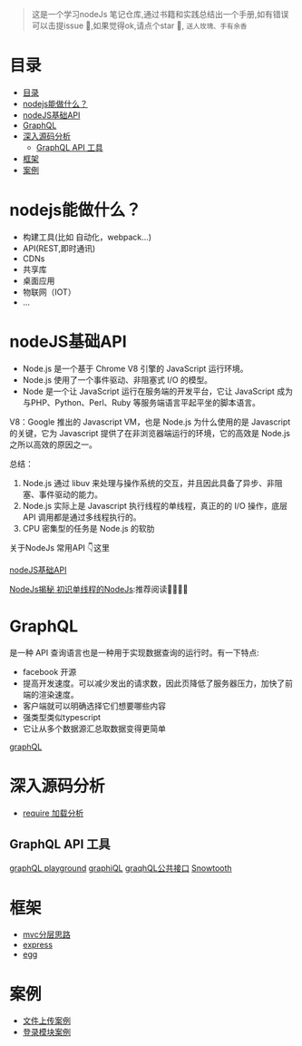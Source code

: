 > 这是一个学习nodeJs 笔记仓库,通过书籍和实践总结出一个手册,如有错误可以击提issue 💪,如果觉得ok,请点个star 🙏, `送人玫瑰、手有余香`

# 目录
- [目录](#目录)
- [nodejs能做什么？](#nodejs能做什么)
- [nodeJS基础API](#nodejs基础api)
- [GraphQL](#graphql)
- [深入源码分析](#深入源码分析)
  - [GraphQL API 工具](#graphql-api-工具)
- [框架](#框架)
- [案例](#案例)

# nodejs能做什么？
- 构建工具(比如 自动化，webpack...)
- API(REST,即时通讯)
- CDNs
- 共享库
- 桌面应用
- 物联网（IOT）
- ...


# nodeJS基础API
- Node.js 是一个基于 Chrome V8 引擎的 JavaScript 运行环境。
- Node.js 使用了一个事件驱动、非阻塞式 I/O 的模型。
- Node 是一个让 JavaScript 运行在服务端的开发平台，它让 JavaScript 成为与PHP、Python、Perl、Ruby 等服务端语言平起平坐的脚本语言。


V8：Google 推出的 Javascript VM，也是 Node.js 为什么使用的是 Javascript 的关键，它为 Javascript 提供了在非浏览器端运行的环境，它的高效是 Node.js 之所以高效的原因之一。

总结：
1. Node.js 通过 libuv 来处理与操作系统的交互，并且因此具备了异步、非阻塞、事件驱动的能力。
2. Node.js 实际上是 Javascript 执行线程的单线程，真正的的 I/O 操作，底层 API 调用都是通过多线程执行的。
3. CPU 密集型的任务是 Node.js 的软肋

关于NodeJs 常用API 👇这里

[nodeJS基础API](./node.basic.md)

[NodeJs揭秘 初识单线程的NodeJs](https://fed.taobao.org/blog/taofed/do71ct/deep-into-node-1/?spm=taofed.blogs.blog-list.6.78825ac80hBJas):推荐阅读🌟🌟🌟🌟

# GraphQL
是一种 API 查询语言也是一种用于实现数据查询的运行时。有一下特点:
 - facebook 开源
 - 提高开发速度。可以减少发出的请求数，因此页降低了服务器压力，加快了前端的渲染速度。
 - 客户端就可以明确选择它们想要哪些内容
 - 强类型类似typescript
 - 它让从多个数据源汇总取数据变得更简单

[graphQL](./framework/graphql-photo-api/README.md)

# 深入源码分析
 - [require 加载分析](./source/require/require.md)
## GraphQL API 工具
[graphQL playground](https://www.graphqlbin.com/)
[graphiQL](https://github.com/graphql/graphiql)
[graqhQL公共接口](https://github.com/APIs-guru/graphql-apis)
[Snowtooth](http://snowtooth.moonhighway.com/)

# 框架
  - [mvc分层思路](./framework/user-mvc)
  - [express](./framework/express-demo/README.md)
  - [egg](./framework/egg.md)

# 案例
  - [文件上传案例](./demo/fileUpload/) 
  - [登录模块案例](./demo/login/) 